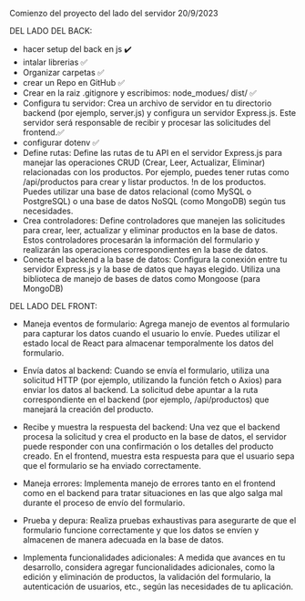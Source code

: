 Comienzo del proyecto del lado del servidor 20/9/2023

DEL LADO DEL BACK:

* hacer setup del back en js ✔️
* intalar librerias ✅
* Organizar carpetas ✅
* crear un Repo en GitHub ✅
* Crear en la raiz .gitignore y escribimos:
        node_modues/
        dist/  ✅
* Configura tu servidor: Crea un archivo de servidor en tu directorio backend (por ejemplo, server.js) y configura un servidor Express.js. Este servidor será responsable de recibir y procesar las solicitudes del frontend.✅
* configurar dotenv ✅
*  Define rutas: Define las rutas de tu API en el servidor Express.js para manejar las operaciones CRUD (Crear, Leer, Actualizar, Eliminar) relacionadas con los productos. Por ejemplo, puedes tener rutas como /api/productos para crear y listar productos. !n de los productos. Puedes utilizar una base de datos relacional (como MySQL o PostgreSQL) o una base de datos NoSQL (como MongoDB) según tus necesidades. 
* Crea controladores: Define controladores que manejen las solicitudes para crear, leer, actualizar y eliminar productos en la base de datos. Estos controladores procesarán la información del formulario y realizarán las operaciones correspondientes en la base de datos.
* Conecta el backend a la base de datos: Configura la conexión entre tu servidor Express.js y la base de datos que hayas elegido. Utiliza una biblioteca de manejo de bases de datos como Mongoose (para MongoDB)





DEL LADO DEL FRONT:

* Maneja eventos de formulario: Agrega manejo de eventos al formulario para capturar los datos cuando el usuario lo envíe. Puedes utilizar el estado local de React para almacenar temporalmente los datos del formulario.
* Envía datos al backend: Cuando se envía el formulario, utiliza una solicitud HTTP (por ejemplo, utilizando la función fetch o Axios) para enviar los datos al backend. La solicitud debe apuntar a la ruta correspondiente en el backend (por ejemplo, /api/productos) que manejará la creación del producto.
* Recibe y muestra la respuesta del backend: Una vez que el backend procesa la solicitud y crea el producto en la base de datos, el servidor puede responder con una confirmación o los detalles del producto creado. En el frontend, muestra esta respuesta para que el usuario sepa que el formulario se ha enviado correctamente.
* Maneja errores: Implementa manejo de errores tanto en el frontend como en el backend para tratar situaciones en las que algo salga mal durante el proceso de envío del formulario.

* Prueba y depura: Realiza pruebas exhaustivas para asegurarte de que el formulario funcione correctamente y que los datos se envíen y almacenen de manera adecuada en la base de datos.

* Implementa funcionalidades adicionales: A medida que avances en tu desarrollo, considera agregar funcionalidades adicionales, como la edición y eliminación de productos, la validación del formulario, la autenticación de usuarios, etc., según las necesidades de tu aplicación.